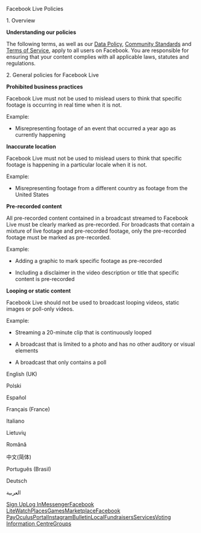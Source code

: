 Facebook Live Policies

1\. Overview

**Understanding our policies**

The following terms, as well as our [Data Policy](https://www.facebook.com/about/privacy/), [Community Standards](https://www.facebook.com/communitystandards/) and [Terms of Service](https://www.facebook.com/legal/terms), apply to all users on Facebook. You are responsible for ensuring that your content complies with all applicable laws, statutes and regulations.

2\. General policies for Facebook Live

**Prohibited business practices**

Facebook Live must not be used to mislead users to think that specific footage is occurring in real time when it is not.

Example:

*   Misrepresenting footage of an event that occurred a year ago as currently happening

**Inaccurate location**

Facebook Live must not be used to mislead users to think that specific footage is happening in a particular locale when it is not.

Example:

*   Misrepresenting footage from a different country as footage from the United States

**Pre-recorded content**

All pre-recorded content contained in a broadcast streamed to Facebook Live must be clearly marked as pre-recorded. For broadcasts that contain a mixture of live footage and pre-recorded footage, only the pre-recorded footage must be marked as pre-recorded.

Example:

*   Adding a graphic to mark specific footage as pre-recorded

*   Including a disclaimer in the video description or title that specific content is pre-recorded

**Looping or static content**

Facebook Live should not be used to broadcast looping videos, static images or poll-only videos.

Example:

*   Streaming a 20-minute clip that is continuously looped

*   A broadcast that is limited to a photo and has no other auditory or visual elements

*   A broadcast that only contains a poll

English (UK)

Polski

Español

Français (France)

Italiano

Lietuvių

Română

中文(简体)

Português (Brasil)

Deutsch

العربية

[Sign Up](https://www.facebook.com/reg/)[Log In](https://www.facebook.com/login/)[Messenger](https://l.facebook.com/l.php?u=https%3A%2F%2Fmessenger.com%2F&h=AT01L_mw9VxHnXYy7RkwqHKxoFkODTzeu65XuhcjDZkHpfTG6yFixCYByO3JwhbVkt8I03hHz6UXByaoUzqZ4g0rulT_hGzNIQVYqZrqvm762h_KDiQhe2OoMqzzZZFVqbDx2BeReZRYo9y_11D_GXG9CgRy4qvkY_E6cA)[Facebook Lite](https://www.facebook.com/lite/)[Watch](https://en-gb.facebook.com/watch/)[Places](https://www.facebook.com/places/)[Games](https://www.facebook.com/games/)[Marketplace](https://www.facebook.com/marketplace/)[Facebook Pay](https://pay.facebook.com/)[Oculus](https://l.facebook.com/l.php?u=https%3A%2F%2Fwww.oculus.com%2F&h=AT01L_mw9VxHnXYy7RkwqHKxoFkODTzeu65XuhcjDZkHpfTG6yFixCYByO3JwhbVkt8I03hHz6UXByaoUzqZ4g0rulT_hGzNIQVYqZrqvm762h_KDiQhe2OoMqzzZZFVqbDx2BeReZRYo9y_11D_GXG9CgRy4qvkY_E6cA)[Portal](https://portal.facebook.com/)[Instagram](https://l.facebook.com/l.php?u=https%3A%2F%2Fwww.instagram.com%2F&h=AT01L_mw9VxHnXYy7RkwqHKxoFkODTzeu65XuhcjDZkHpfTG6yFixCYByO3JwhbVkt8I03hHz6UXByaoUzqZ4g0rulT_hGzNIQVYqZrqvm762h_KDiQhe2OoMqzzZZFVqbDx2BeReZRYo9y_11D_GXG9CgRy4qvkY_E6cA)[Bulletin](https://www.bulletin.com/)[Local](https://www.facebook.com/local/lists/245019872666104/)[Fundraisers](https://www.facebook.com/fundraisers/)[Services](https://www.facebook.com/biz/directory/)[Voting Information Centre](https://www.facebook.com/votinginformationcenter/?entry_point=c2l0ZQ%3D%3D)[Groups](https://www.facebook.com/groups/explore/)